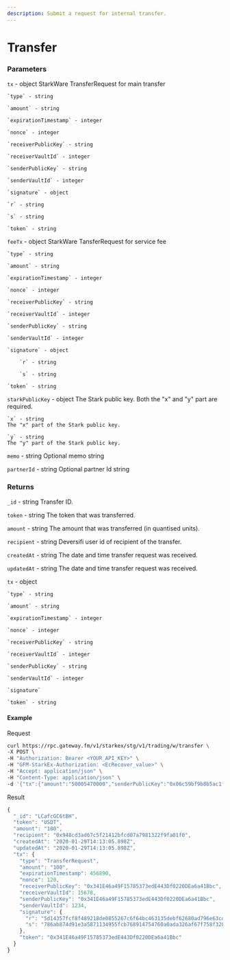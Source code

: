 ```yaml
---
description: Submit a request for internal transfer.
---
```

# Transfer

### **Parameters**

`tx` - object
StarkWare TransferRequest for main transfer

    `type` - string
    
    `amount` - string
    
    `expirationTimestamp` - integer
    
    `nonce` - integer
    
    `receiverPublicKey` - string
    
    `receiverVaultId` - integer
    
    `senderPublicKey` - string
    
    `senderVaultId` - integer
    
    `signature` - object
    
    `r` - string
    
    `s` - string
    
    `token` - string

`feeTx` - object
StarkWare TansferRequest for service fee

    `type` - string
    
    `amount` - string
    
    `expirationTimestamp` - integer
    
    `nonce` - integer
    
    `receiverPublicKey` - string
    
    `receiverVaultId` - integer
    
    `senderPublicKey` - string
    
    `senderVaultId` - integer
    
    `signature` - object
    
        `r` - string
        
        `s` - string
    
    `token` - string

`starkPublicKey` - object
The Stark public key. Both the "x" and "y" part are required.

    `x` - string
    The "x" part of the Stark public key.
    
    `y` - string
    The "y" part of the Stark public key.

`memo` - string
Optional memo string

`partnerId` - string
Optional partner Id string

### **Returns**
`_id`  - string
Transfer ID.

`token` - string
The token that was transferred.

`amount` - string
The amount that was transferred (in quantised units).

`recipient` - string
Deversifi user id of recipient of the transfer.

`createdAt` - string
The date and time transfer request was received.

`updatedAt`  - string
The date and time transfer request was received.

`tx` - object

    `type` - string
    
    `amount` - string
    
    `expirationTimestamp` - integer
    
    `nonce` - integer
    
    `receiverPublicKey` - string
    
    `receiverVaultId` - integer
    
    `senderPublicKey` - string
    
    `senderVaultId` - integer 
    
    `signature`
    
    `token` - string

#### **Example**

Request

```bash
curl https://rpc.gateway.fm/v1/starkex/stg/v1/trading/w/transfer \
-X POST \
-H "Authorization: Bearer <YOUR_API_KEY>" \
-H "GFM-StarkEx-Authorization: <EcRecover_value>" \
-H "Accept: application/json" \
-H "Content-Type: application/json" \  
-d '{"tx":{"amount":"50005470000","senderPublicKey":"0x06c59bf9b8b5ac1fc826b473e210108aa4ee1174118ef58e6d34214bbaa7888e","receiverPublicKey":"0x024d3b90ac06389d074bb4f331852dc0d94ed2c8a3a09fdcb2bfd89e9be9e9b6","receiverVaultId":1623227486,"senderVaultId":1623227486,"token":"0xb333e3142fe16b78628f19bb15afddaef437e72d6d7f5c6c20c6801a27fba6","type":"TransferRequest","nonce":887721649,"expirationTimestamp":887656,"signature":{"r":"0x7076fceeec1283778ba54bf595de306850848dc13a2d85a4ae6b20f7df073a3","s":"0x14837f8d9a03c462eec30977372670c6e7c3c0a34d4a1f8358ce8bb4cc4c820"}},"feeTx":{"amount":"30000","senderPublicKey":"0x06c59bf9b8b5ac1fc826b473e210108aa4ee1174118ef58e6d34214bbaa7888e","receiverPublicKey":"0x037e11c9c9817ce9f3cb31ed7f00491478a7689bb8442b9ff37596ac35f41680","receiverVaultId":982288831,"senderVaultId":1623227486,"token":"0xb333e3142fe16b78628f19bb15afddaef437e72d6d7f5c6c20c6801a27fba6","type":"TransferRequest","nonce":1729595474,"expirationTimestamp":887656,"signature":{"r":"0x45232bcb8c87d9d3e744ec269f855d887a407f1ab08d13a26005354c43a43ea","s":"0x62da4284b4fa60a9da6832e062db14a46bff1386eda6e6033eac5c83b529749"}},"starkPublicKey":{"x":"06c59bf9b8b5ac1fc826b473e210108aa4ee1174118ef58e6d34214bbaa7888e","y":"1e27fc9abf6613c2584904886669790fda4c6e289ab418c6b20ae2222e738dd"}}'
```


Result

```javascript
{
  "_id": "LCafcGC6tBH",
  "token": "USDT",
  "amount": "100",
  "recipient": "0x948cd3ad67c5f21412bfcd07a7981322f9fa01f0",
  "createdAt": "2020-01-29T14:13:05.898Z",
  "updatedAt": "2020-01-29T14:13:05.898Z",
  "tx": {
    "type": "TransferRequest",
    "amount": "100",
    "expirationTimestamp": 456890,
    "nonce": 120,
    "receiverPublicKey": "0x341E46a49F15785373edE443Df0220DEa6a41Bbc",
    "receiverVaultId": 15678,
    "senderPublicKey": "0x341E46a49F15785373edE443Df0220DEa6a41Bbc",
    "senderVaultId": 1234,
    "signature": {
      "r": "5d14357fcf8f489218de0855267c6f64bc463135debf62680ad796e63cd6d3b",
      "s": "786ab874d91e3a5871134955fcb768914754760a0ada326af67f758f32819cf"
    },
    "token": "0x341E46a49F15785373edE443Df0220DEa6a41Bbc"
  }
}
```